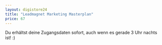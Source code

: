 ```yaml
---
layout: digistore24
title: "Leadmagnet Marketing Masterplan"
price: 67
---
```

<p>Du erh&#xE4;ltst deine Zugangsdaten sofort, auch wenn es gerade 3 Uhr nachts ist! :)</p>